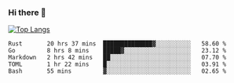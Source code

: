 ### Hi there 👋

<!--
**3Xpl0it3r/3Xpl0it3r** is a ✨ _special_ ✨ repository because its `README.md` (this file) appears on your GitHub profile.

Here are some ideas to get you started:

- 🔭 I’m currently working on ...
- 🌱 I’m currently learning ...
- 👯 I’m looking to collaborate on ...
- 🤔 I’m looking for help with ...
- 💬 Ask me about ...
- 📫 How to reach me: ...
- 😄 Pronouns: ...
- ⚡ Fun fact: ...
-->


[![Top Langs](https://github-readme-stats.vercel.app/api/top-langs/?username=3Xpl0it3r&layout=compact)](https://github.com/3Xpl0it3r/3Xpl0it3r)

<!--START_SECTION:waka-->
```text
Rust       20 hrs 37 mins  ██████████████▓░░░░░░░░░░   58.60 % 
Go         8 hrs 8 mins    █████▓░░░░░░░░░░░░░░░░░░░   23.12 % 
Markdown   2 hrs 42 mins   ██░░░░░░░░░░░░░░░░░░░░░░░   07.70 % 
TOML       1 hr 22 mins    █░░░░░░░░░░░░░░░░░░░░░░░░   03.91 % 
Bash       55 mins         ▓░░░░░░░░░░░░░░░░░░░░░░░░   02.65 % 
```
<!--END_SECTION:waka-->
